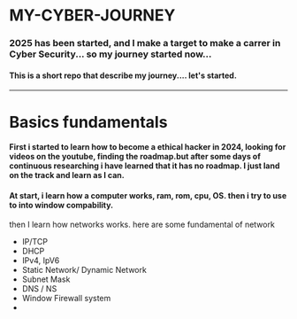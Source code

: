 # MY-CYBER-JOURNEY

### 2025 has been started, and I make a target to make a carrer in Cyber Security... so my journey started now...



#### This is a short repo that describe my journey.... let's started.





---

# Basics fundamentals

####  First i started to learn how to become a ethical hacker in 2024, looking for videos on the youtube, finding the roadmap.but after some days of continuous researching i have learned that it has no roadmap. I just land on the track and learn as I can.

#### At start, i learn how a computer works, ram, rom, cpu, OS. then i try to use to into window compability. 

then I learn how networks works. here are some fundamental of network

- IP/TCP
- DHCP
- IPv4, IpV6
- Static Network/ Dynamic Network
-  Subnet Mask
- DNS / NS
- Window Firewall system
- 